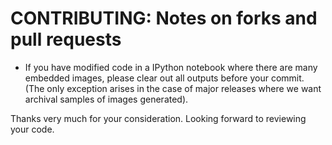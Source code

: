 # CONTRIBUTING: Notes on forks and pull requests

- If you have modified code in a IPython notebook where 
  there are many embedded images, please clear out all 
  outputs before your commit. (The only exception arises 
  in the case of major releases where we want archival 
  samples of images generated).

Thanks very much for your consideration. Looking forward 
to reviewing your code.

